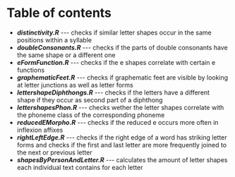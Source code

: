 # Table of contents

- ***distinctivity.R*** --- checks if similar letter shapes occur in the same positions within a syllable  
- ***doubleConsonants.R*** --- checks if the parts of double consonants have the same shape or a different one  
- ***eFormFunction.R*** --- checks if the e shapes correlate with certain e functions  
- ***graphematicFeet.R*** --- checks if graphematic feet are visible by looking at letter junctions as well as letter forms   
- ***lettershapeDiphthongs.R*** --- checks if the letters have a different shape if they occur as second part of a diphthong  
- ***lettershapesPhon.R*** --- checks wether the letter shapes correlate with the phoneme class of the corresponding phoneme  
- ***reducedEMorpho.R*** --- checks if the reduced e occurs more often in inflexion affixes   
- ***rightLeftEdge.R*** --- checks if the right edge of a word has striking letter forms and checks if the first and last letter are more frequently joined to the next or previous letter   
- ***shapesByPersonAndLetter.R*** --- calculates the amount of letter shapes each individual text contains for each letter      

